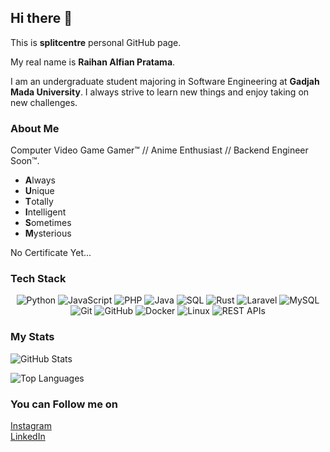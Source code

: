 ## Hi there 👋

This is **splitcentre** personal GitHub page.<br>

My real name is **Raihan Alfian Pratama**.

I am an undergraduate student majoring in Software Engineering at **Gadjah Mada University**. I always strive to learn new things and enjoy taking on new challenges.

### About Me
Computer Video Game Gamer™ // Anime Enthusiast // Backend Engineer Soon™.<br>

- **A**lways  
- **U**nique  
- **T**otally  
- **I**ntelligent  
- **S**ometimes  
- **M**ysterious

No Certificate Yet...

### Tech Stack

<p align="center">
  <img src="https://img.shields.io/badge/Python-3670A0?style=for-the-badge&logo=python&logoColor=white" alt="Python" />
  <img src="https://img.shields.io/badge/JavaScript-F7E03C?style=for-the-badge&logo=javascript&logoColor=black" alt="JavaScript" />
  <img src="https://img.shields.io/badge/PHP-777BB4?style=for-the-badge&logo=php&logoColor=white" alt="PHP" />
  <img src="https://img.shields.io/badge/Java-007396?style=for-the-badge&logo=java&logoColor=white" alt="Java" />
  <img src="https://img.shields.io/badge/SQL-003B57?style=for-the-badge&logo=sqlite&logoColor=white" alt="SQL" />
  <img src="https://img.shields.io/badge/Rust-000000?style=for-the-badge&logo=rust&logoColor=white" alt="Rust" />
  <img src="https://img.shields.io/badge/Laravel-EF7A4D?style=for-the-badge&logo=laravel&logoColor=white" alt="Laravel" />
  <img src="https://img.shields.io/badge/MySQL-4479A1?style=for-the-badge&logo=mysql&logoColor=white" alt="MySQL" />
  <img src="https://img.shields.io/badge/Git-F05032?style=for-the-badge&logo=git&logoColor=white" alt="Git" />
  <img src="https://img.shields.io/badge/GitHub-181717?style=for-the-badge&logo=github&logoColor=white" alt="GitHub" />
  <img src="https://img.shields.io/badge/Docker-2496ED?style=for-the-badge&logo=docker&logoColor=white" alt="Docker" />
  <img src="https://img.shields.io/badge/Linux-FCC624?style=for-the-badge&logo=linux&logoColor=black" alt="Linux" />
  <img src="https://img.shields.io/badge/REST%20APIs-00A8E1?style=for-the-badge&logo=rest&logoColor=white" alt="REST APIs" />
</p>

### My Stats

![GitHub Stats](https://github-readme-stats.vercel.app/api?username=splitcentre&show_icons=true&theme=radical)

![Top Languages](https://github-readme-stats.vercel.app/api/top-langs/?username=splitcentre&layout=compact&theme=radical)

### You can Follow me on
[Instagram](https://www.instagram.com/raihanap1856/)  
[LinkedIn](https://www.linkedin.com/in/raihan-pr4tam4/)
